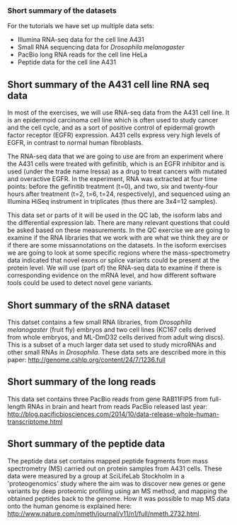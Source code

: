 ### Short summary of the datasets

For the tutorials we have set up multiple data sets:

* Illumina RNA-seq data for the cell line A431
* Small RNA sequencing data for *Drosophila melanogaster*
* PacBio long RNA reads for the cell line HeLa
* Peptide data for the cell line A431

## Short summary of the A431 cell line RNA seq data

In most of the exercises, we will use RNA-seq data from the A431 cell line. 
It is an epidermoid carcinoma cell line which is often used to study cancer
and the cell cycle, and as a sort of positive control of epidermal growth factor
receptor (EGFR) expression. A431 cells express very high levels of EGFR, in contrast
to normal human fibroblasts. 

The RNA-seq data that we are going to use are from an experiment where the A431 cells were treated with gefinitib, which is an EGFR inhibitor
and is used (under the trade name Iressa) as a drug to treat cancers with mutated and overactive EGFR. 
In the experiment, RNA was extracted at four time points: before the gefinitib treatment (t=0), and two, six 
and twenty-four hours after treatment (t=2, t=6, t=24, respectively), and sequenced using an Illumina 
HiSeq instrument in triplicates (thus there are 3x4=12 samples).

This data set or parts of it will be used in the QC lab, the isoform labs and the differential expression lab.
There are many relevant questions that could be asked based on these measurements. 
In the QC exercise we are going to examine if the RNA libraries that we work with are what we think they are or if 
there are some missannotations on the datasets.
In the isoform exercises we are going to look at some specific regions where the mass-spectrometry data 
indicated that novel exons or splice variants could be present at the protein level. We will use (part of) 
the RNA-seq data to examine if there is corresponding evidence on the mRNA level, 
and how different software tools could be used to detect novel gene variants. 

## Short summary of the sRNA dataset

This datset contains a few small RNA libraries, from *Drosophila melanogaster* (fruit fly) embryos
and two cell lines (KC167 cells derived from whole embryos, and ML-DmD32 cells derived from adult wing discs).
This is a subset of a much larger data set used to study microRNAs and other small RNAs in *Drosophila*.
These data sets are described more in this paper: http://genome.cshlp.org/content/24/7/1236.full

## Short summary of the long reads

This data set contains three PacBio reads from gene RAB11FIP5 from full-length RNAs in brain and heart from reads PacBio released last year: http://blog.pacificbiosciences.com/2014/10/data-release-whole-human-transcriptome.html

## Short summary of the peptide data

The peptide data set contains mapped peptide fragments from mass spectrometry (MS) carried out on protein samples from A431 cells. 
These data were measured by a 
group at SciLifeLab Stockholm in a 'proteogenomics' study where the aim was to discover 
new genes or gene variants by deep proteomic profiling using an MS method, and mapping 
the obtained peptides back to the genome.  How it was possible to 
map MS data onto the human genome is explained here: 
http://www.nature.com/nmeth/journal/v11/n1/full/nmeth.2732.html.

